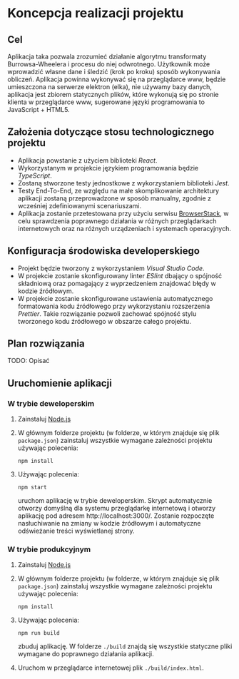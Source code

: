 # Koncepcja realizacji projektu

## Cel

Aplikacja taka pozwala zrozumieć działanie algorytmu transformaty Burrowsa-Wheelera i procesu do niej odwrotnego. Użytkownik może wprowadzić własne dane i śledzić (krok po kroku) sposób wykonywania obliczeń. Aplikacja powinna wykonywać się na przeglądarce www, będzie umieszczona na serwerze elektron (elka), nie używamy bazy danych, aplikacja jest zbiorem statycznych plików, które wykonują się po stronie klienta w przeglądarce www, sugerowane języki programowania to JavaScript + HTML5.

## Założenia dotyczące stosu technologicznego projektu

- Aplikacja powstanie z użyciem biblioteki _React_.
- Wykorzystanym w projekcie językiem programowania będzie _TypeScript_.
- Zostaną stworzone testy jednostkowe z wykorzystaniem biblioteki _Jest_.
- Testy End-To-End, ze względu na małe skomplikowanie architektury aplikacji zostaną przeprowadzone w sposób manualny, zgodnie z wcześniej zdefiniowanymi scenariuszami.
- Aplikacja zostanie przetestowana przy użyciu serwisu [BrowserStack](https://www.browserstack.com/), w celu sprawdzenia poprawnego działania w różnych przeglądarkach internetowych oraz na różnych urządzeniach i systemach operacyjnych.

## Konfiguracja środowiska developerskiego

- Projekt będzie tworzony z wykorzystaniem _Visual Studio Code_.
- W projekcie zostanie skonfigurowany linter _ESlint_ dbający o spójność składniową oraz pomagający z wyprzedzeniem znajdować błędy w kodzie źródłowym.
- W projekcie zostanie skonfigurowane ustawienia automatycznego formatowania kodu źródłowego przy wykorzystaniu rozszerzenia _Prettier_. Takie rozwiązanie pozwoli zachować spójność stylu tworzonego kodu źródłowego w obszarze całego projektu.

## Plan rozwiązania

TODO: Opisać

## Uruchomienie aplikacji

### W trybie deweloperskim

1. Zainstaluj [Node.js](https://nodejs.org/)
2. W głównym folderze projektu (w folderze, w którym znajduje się plik `package.json`) zainstaluj wszystkie wymagane zależności projektu używając polecenia:

   ```
   npm install
   ```

3. Używając polecenia:
   ```
   npm start
   ```
   uruchom aplikację w trybie deweloperskim. Skrypt automatycznie otworzy domyślną dla systemu przeglądarkę internetową i otworzy aplikację pod adresem http://localhost:3000/. Zostanie rozpoczęte nasłuchiwanie na zmiany w kodzie źródłowym i automatyczne odświeżanie treści wyświetlanej strony.

### W trybie produkcyjnym

1. Zainstaluj [Node.js](https://nodejs.org/)
2. W głównym folderze projektu (w folderze, w którym znajduje się plik `package.json`) zainstaluj wszystkie wymagane zależności projektu używając polecenia:

   ```
   npm install
   ```

3. Używając polecenia:
   ```
   npm run build
   ```
   zbuduj aplikację. W folderze `./build` znajdą się wszystkie statyczne pliki wymagane do poprawnego działania aplikacji.
4. Uruchom w przeglądarce internetowej plik `./build/index.html`.
